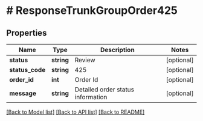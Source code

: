 # # ResponseTrunkGroupOrder425

## Properties

Name | Type | Description | Notes
------------ | ------------- | ------------- | -------------
**status** | **string** | Review | [optional]
**status_code** | **string** | 425 | [optional]
**order_id** | **int** | Order Id | [optional]
**message** | **string** | Detailed order status information | [optional]

[[Back to Model list]](../../README.md#models) [[Back to API list]](../../README.md#endpoints) [[Back to README]](../../README.md)
